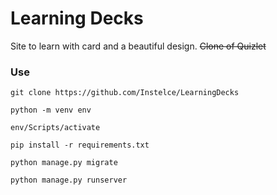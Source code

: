 # Learning Decks

Site to learn with card and a beautiful design. <del>Clone of Quizlet</del>

### Use

`git clone https://github.com/Instelce/LearningDecks`

`python -m venv env`

`env/Scripts/activate`

`pip install -r requirements.txt`

`python manage.py migrate`

`python manage.py runserver`
